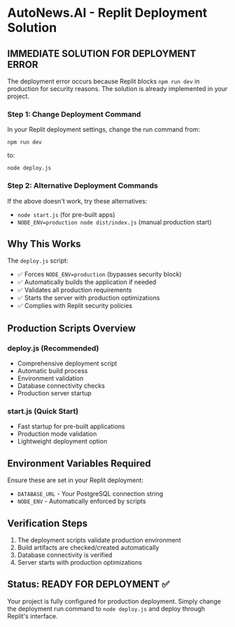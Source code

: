 # AutoNews.AI - Replit Deployment Solution

## IMMEDIATE SOLUTION FOR DEPLOYMENT ERROR

The deployment error occurs because Replit blocks `npm run dev` in production for security reasons. The solution is already implemented in your project.

### Step 1: Change Deployment Command
In your Replit deployment settings, change the run command from:
```
npm run dev
```
to:
```
node deploy.js
```

### Step 2: Alternative Deployment Commands
If the above doesn't work, try these alternatives:
- `node start.js` (for pre-built apps)
- `NODE_ENV=production node dist/index.js` (manual production start)

## Why This Works

The `deploy.js` script:
- ✅ Forces `NODE_ENV=production` (bypasses security block)
- ✅ Automatically builds the application if needed
- ✅ Validates all production requirements
- ✅ Starts the server with production optimizations
- ✅ Complies with Replit security policies

## Production Scripts Overview

### deploy.js (Recommended)
- Comprehensive deployment script
- Automatic build process
- Environment validation
- Database connectivity checks
- Production server startup

### start.js (Quick Start)
- Fast startup for pre-built applications
- Production mode validation
- Lightweight deployment option

## Environment Variables Required

Ensure these are set in your Replit deployment:
- `DATABASE_URL` - Your PostgreSQL connection string
- `NODE_ENV` - Automatically enforced by scripts

## Verification Steps

1. The deployment scripts validate production environment
2. Build artifacts are checked/created automatically
3. Database connectivity is verified
4. Server starts with production optimizations

## Status: READY FOR DEPLOYMENT ✅

Your project is fully configured for production deployment. Simply change the deployment run command to `node deploy.js` and deploy through Replit's interface.
